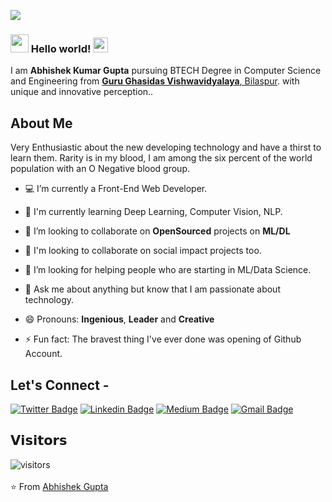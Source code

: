 ![](https://github.com/abhishekapk/abhishek.apk/blob/master/cover_intro.gif)

### <img src="https://github.com/abhishekapk/abhishekapk/blob/master/Assests/Hi.gif" width="29px"> Hello world!&nbsp;<img src="https://github.com/abhishekapk/abhishekapk/blob/master/Assests/Earth.gif" width="24px">

I am **Abhishek Kumar Gupta** pursuing BTECH Degree in Computer Science and Engineering from <a href="https://http://www.ggu.ac.in/"> <b>Guru Ghasidas Vishwavidyalaya</b>, Bilaspur</a>. with unique and innovative perception..

## About Me

Very Enthusiastic about the new developing technology and have a thirst to learn them. Rarity is in my blood, I am among the six percent of the world population with an O Negative blood group.

- 💻 I’m currently a Front-End Web Developer.

- 🌱 I'm currently learning Deep Learning, Computer Vision, NLP.

- 🔭 I’m looking to collaborate on **OpenSourced** projects on **ML/DL**

- 👯 I'm looking to collaborate on social impact projects too.

- 🤔 I’m looking for helping people who are starting in ML/Data Science.

- 💬 Ask me about anything but know that I am passionate about technology.

- 😄 Pronouns: **Ingenious**, **Leader** and **Creative**

- ⚡ Fun fact: The bravest thing I've ever done was opening of Github Account.

## Let's Connect -

[![Twitter Badge](https://img.shields.io/badge/-@Abhishek_Apk-1ca0f1?style=flat-square&labelColor=1ca0f1&logo=twitter&logoColor=white&link=https://twitter.com/Abhishek_Apk)](https://twitter.com/Abhishek_Apk) [![Linkedin Badge](https://img.shields.io/badge/-abhishekapk-blue?style=flat-square&logo=Linkedin&logoColor=white&link=https://www.linkedin.com/in/abhishekapk/)](https://www.linkedin.com/in/abhishekapk/) [![Medium Badge](https://img.shields.io/badge/-@abhishekapk-03a57a?style=flat-square&labelColor=000000&logo=Medium&link=https://medium.com/@abhishekapk)](https://medium.com/@abhishekapk)
[![Gmail Badge](https://img.shields.io/badge/-abhishekgupta.ggu@gmail.com-c14438?style=flat-square&logo=Gmail&logoColor=white&link=mailto:abhishekgupta.ggu@gmail.com)](mailto:abhishekgupta.ggu@gmail.com)

## 𝗩𝗶𝘀𝗶𝘁𝗼𝗿𝘀

![visitors](https://komarev.com/ghpvc/?username=abhishekapk)
<br><br>
⭐ From [Abhishek Gupta](https://github.com/abhishekapk)
